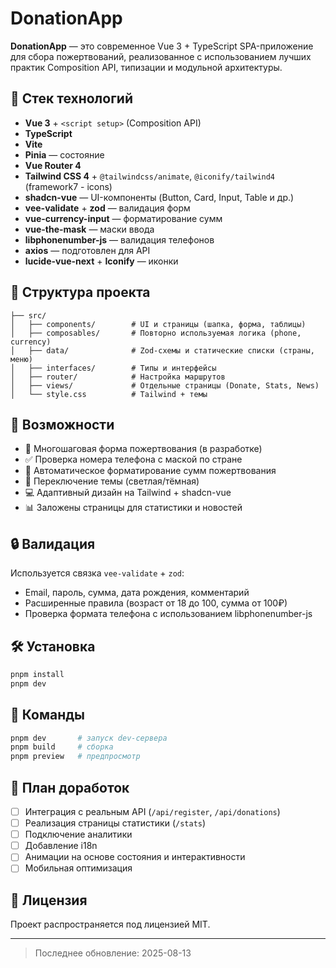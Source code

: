 # DonationApp

**DonationApp** — это современное Vue 3 + TypeScript SPA-приложение для сбора пожертвований, реализованное с использованием лучших практик Composition API, типизации и модульной архитектуры.

## 🚀 Стек технологий

- **Vue 3** + `<script setup>` (Composition API)
- **TypeScript**
- **Vite**
- **Pinia** — состояние
- **Vue Router 4**
- **Tailwind CSS 4** + `@tailwindcss/animate`, `@iconify/tailwind4` (framework7 - icons)
- **shadcn-vue** — UI-компоненты (Button, Card, Input, Table и др.)
- **vee-validate** + **zod** — валидация форм
- **vue-currency-input** — форматирование сумм
- **vue-the-mask** — маски ввода
- **libphonenumber-js** — валидация телефонов
- **axios** — подготовлен для API
- **lucide-vue-next** + **Iconify** — иконки

## 📁 Структура проекта

```
├── src/
│   ├── components/        # UI и страницы (шапка, форма, таблицы)
│   ├── composables/       # Повторно используемая логика (phone, currency)
│   ├── data/              # Zod-схемы и статические списки (страны, меню)
│   ├── interfaces/        # Типы и интерфейсы
│   ├── router/            # Настройка маршрутов
│   ├── views/             # Отдельные страницы (Donate, Stats, News)
│   └── style.css          # Tailwind + темы
```

## 🧩 Возможности

- 📄 Многошаговая форма пожертвования (в разработке)
- ✅ Проверка номера телефона с маской по стране
- 💸 Автоматическое форматирование сумм пожертвования
- 🎨 Переключение темы (светлая/тёмная)
- 💻 Адаптивный дизайн на Tailwind + shadcn-vue
- 📊 Заложены страницы для статистики и новостей

## 🔒 Валидация

Используется связка `vee-validate` + `zod`:

- Email, пароль, сумма, дата рождения, комментарий
- Расширенные правила (возраст от 18 до 100, сумма от 100₽)
- Проверка формата телефона с использованием libphonenumber-js

## 🛠 Установка

```bash
pnpm install
pnpm dev
```

## 🧪 Команды

```bash
pnpm dev       # запуск dev-сервера
pnpm build     # сборка
pnpm preview   # предпросмотр
```

## 📌 План доработок

- [ ] Интеграция с реальным API (`/api/register`, `/api/donations`)
- [ ] Реализация страницы статистики (`/stats`)
- [ ] Подключение аналитики
- [ ] Добавление i18n
- [ ] Анимации на основе состояния и интерактивности
- [ ] Мобильная оптимизация

## 📄 Лицензия

Проект распространяется под лицензией MIT.

---

> Последнее обновление: 2025-08-13

